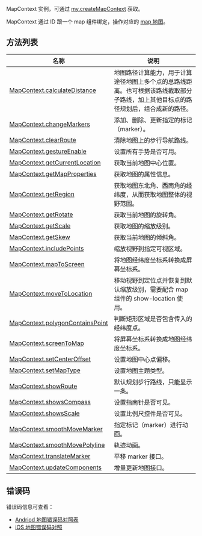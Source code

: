 MapContext 实例，可通过 [my.createMapContext](https://opendocs.alipay.com/mini/api/ui-map) 获取。

MapContext 通过 ID 跟一个 map 组件绑定，操作对应的 [map 地图](https://opendocs.alipay.com/mini/component/map)。

## 方法列表

| **名称** | **说明** |
| --- | --- |
| [MapContext.calculateDistance](https://opendocs.alipay.com/mini/00nfnc) | 地图路径计算能力，用于计算途径地图上多个点的总路线距离。也可根据该路线截取部分子路线，加上其他目标点的路径规划后，组合成新的路径。 |
| [MapContext.changeMarkers](https://opendocs.alipay.com/mini/00k9uj) | 添加、删除、更新指定的标记（marker）。 |
| [MapContext.clearRoute](https://opendocs.alipay.com/mini/api/qb6sf9) | 清除地图上的步行导航路线。 |
| [MapContext.gestureEnable](https://opendocs.alipay.com/mini/api/sgwf36) | 设置所有手势是否可用。 |
| [MapContext.getCurrentLocation](https://opendocs.alipay.com/mini/api/vc2gdt) | 获取当前地图中心位置。 |
| [MapContext.getMapProperties](https://opendocs.alipay.com/mini/00nfn7) | 获取地图的属性信息。 |
| [MapContext.getRegion](https://opendocs.alipay.com/mini/00nbqs) | 获取地图东北角、西南角的经纬度，从而获取地图整体的视野范围。 |
| [MapContext.getRotate](https://opendocs.alipay.com/mini/api/getrotate) | 获取当前地图的旋转角。 |
| [MapContext.getScale](https://opendocs.alipay.com/mini/api/getScale) | 获取地图的缩放级别。 |
| [MapContext.getSkew](https://opendocs.alipay.com/mini/api/getskew) | 获取当前地图的倾斜角。 |
| [MapContext.includePoints](https://opendocs.alipay.com/mini/api/includepoints) | 缩放视野到指定可视区域。 |
| [MapContext.mapToScreen](https://opendocs.alipay.com/mini/api/mapToScreen) | 将地图经纬度坐标系转换成屏幕坐标系。 |
| [MapContext.moveToLocation](https://opendocs.alipay.com/mini/api/ans8wt) | 移动视野到定位点并恢复到默认缩放级别，需要配合 map 组件的 show-location 使用。 |
| [MapContext.polygonContainsPoint](https://opendocs.alipay.com/mini/api/polygonContainsPoint) | 判断矩形区域是否包含传入的经纬度点。 |
| [MapContext.screenToMap](https://opendocs.alipay.com/mini/api/screenToMap) | 将屏幕坐标系转换成地图经纬度坐标系。 |
| [MapContext.setCenterOffset](https://opendocs.alipay.com/mini/api/setcenteroffset) | 设置地图中心点偏移。 |
| [MapContext.setMapType](https://opendocs.alipay.com/mini/api/setmaptype) | 设置地图主题类型。 |
| [MapContext.showRoute](https://opendocs.alipay.com/mini/api/uwffxx) | 默认规划步行路线，只能显示一条。 |
| [MapContext.showsCompass](https://opendocs.alipay.com/mini/api/rcsrn9) | 设置指南针是否可见。 |
| [MapContext.showsScale](https://opendocs.alipay.com/mini/api/gxk4r0) | 设置比例尺控件是否可见。 |
| [MapContext.smoothMoveMarker](https://opendocs.alipay.com/mini/00nedv) | 指定标记（marker）进行动画。 |
| [MapContext.smoothMovePolyline](https://opendocs.alipay.com/mini/00nd0e) | 轨迹动画。 |
| [MapContext.translateMarker](https://opendocs.alipay.com/mini/api/sg7chr) | 平移 marker 接口。 |
| [MapContext.updateComponents](https://opendocs.alipay.com/mini/api/bph944) | 增量更新地图接口。 |

## 错误码

错误码信息可查看：

- [Andriod 地图错误码对照表](https://lbs.amap.com/api/android-sdk/guide/map-tools/error-code)
- [iOS 地图错误码对照](https://lbs.amap.com/api/ios-sdk/guide/map-tool/errorcode/)

